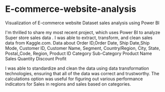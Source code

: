 # E-commerce-website-analysis

Visualization of E-commerce website Dataset sales analysis using Power BI 

I'm thrilled to share my most recent project, which uses Power BI to analyze Super store sales data . I was able to extract, transform, and clean sales data from Kaggle.com. Data about Order ID,Order Date, Ship Date,Ship Mode, Customer ID, Customer Name, Segment, Country/Region, City, State, Postal_Code, Region, Product ID Category Sub-Category Product Name Sales Quantity Discount Profit

I was able to standardize and clean the data using data transformation technologies, ensuring that all of the data was correct and trustworthy. The calculations option was useful for figuring out various performance indicators for Sales in regions and sales based on categories.

